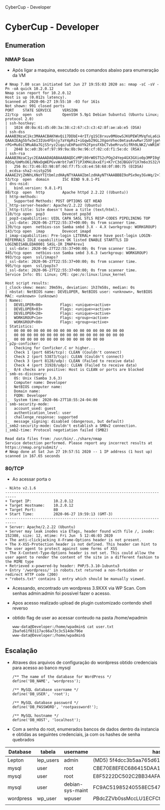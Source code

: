 CyberCup - Developer

# CyberCup - Developer

## Enumeration

### NMAP Scan

- Após ligar a maquina, executado os comandos abaixo para enumeração da VM

```
# Nmap 7.80 scan initiated Sat Jun 27 19:55:03 2020 as: nmap -sC -sV -Pn -oA quick 10.2.0.12
Nmap scan report for 10.2.0.12
Host is up (0.012s latency).
Scanned at 2020-06-27 19:55:10 -03 for 161s
Not shown: 991 closed ports
PORT    STATE SERVICE     VERSION
22/tcp  open  ssh         OpenSSH 5.9p1 Debian 5ubuntu1 (Ubuntu Linux; protocol 2.0)
| ssh-hostkey:                            
|   1024 d0:0a:61:d5:d0:3a:38:c2:67:c3:c3:42:8f:ae:ab:e5 (DSA)
| ssh-dss AAAAB3NzaC1kc3MAAACBAKhWvQi17DDbE+4rIT/g1SC8rxuv0MUowSJKUPEWlMVqfoLa6iWJVA2EzqUGPgtTnq6uuTr110Op760IivE6U3cBbgEz5xIz1AZJbB8MtOGqGK5EMnkfPr/cUn4PPnMPHt7I/JU4KGcTPcq3KA+tOZRH8m3PEaBg6vUXWSVKIybVAAAAFQDYJev6e7e0vLa/gEoTi8qyOhf2Z
QAAAIEAg5bfw3eI3IUo4FEnjy7aY4pRsI+iGqwb29GLJXgonVhec0mtavAvwRwrJ5XFjgeVcHZQHySN7I+S66hKqTOQo4jalb6U9ZptVzIC8qkbeKToXqJLYwsGdDTTLyA+lRJfem9FMjaAl7mhX7ulm8szQ3q5g+D4jqJKXlpsMK42U+gAAACAV3s6IYys0w5l6Q/LzjBHVFy6Vm1J2jrT0MegkfzpxHI0CQz+EyXH
rPG+Mu0iC9MuA8a7GjS5ryz2iqo/uEHPaoVYk2FpnsFXbCTvbeMruv5ifRh9LNKZ/vWR1Hl2FIi5RlNnEgeAIFymST8QuYEm7WWxZLXeyO9DwRSMPp2zNUU=
|   2048 bc:e0:3b:ef:97:99:9a:8b:9e:96:cf:02:cd:f1:5e:dc (RSA)
| ssh-rsa AAAAB3NzaC1yc2EAAAADAQABAAABAQDCzMPj80rWOSTS2cPOg24Yep4GX3GXio0p3MPI0g9AWya12ACkxFPwl3uOljwfE3UGzNS53H9HhXvhUd+yMaNbJVCWs2+2LsejPUCnykAlhSCKcrpviyitU3C3/5fojXtnrGyCBZzeyEQbkIaZ1QnUmykljjgCfDxH6qh50wRRpaEt7r0OTSKh7FDvTy/ly/EMU
BOSq/UmMsO61/NNxDgWEPGvvWrbt7aKT71PJXM4i8xxEfi+K7rC3dJBGGV71X7m6o3S32/HLw71RbtRyy1gbfMY/pOduFmFuI+s7H5fI1/Ulid0AnJNXPCFUnZMEWLrBjhme/q4wjLxwFHKLyDd
|   256 8c:73:46:83:98:8f:0d:f7:f5:c8:e4:58:68:0f:80:75 (ECDSA)
|_ecdsa-sha2-nistp256 AAAAE2VjZHNhLXNoYTItbmlzdHAyNTYAAAAIbmlzdHAyNTYAAABBBI9oPSx9ey3GvWq/2+7fWNxzZj9WF9BYq5Mf+dLbBbGHakQLPzIKRrHPL902cZhUqQ88hbceEdNZGH2MnFvpDt8=
53/tcp  open  domain      ISC BIND 9.8.1-P1                                                                          
| dns-nsid:                                                                                                          
|_  bind.version: 9.8.1-P1                     
80/tcp  open  http        Apache httpd 2.2.22 ((Ubuntu))
| http-methods: 
|_  Supported Methods: POST OPTIONS GET HEAD
|_http-server-header: Apache/2.2.22 (Ubuntu)
|_http-title: Site doesn't have a title (text/html).
110/tcp open  pop3        Dovecot pop3d
|_pop3-capabilities: UIDL CAPA SASL STLS RESP-CODES PIPELINING TOP
|_ssl-date: 2020-06-27T22:55:37+00:00; 0s from scanner time.
139/tcp open  netbios-ssn Samba smbd 3.X - 4.X (workgroup: WORKGROUP)
143/tcp open  imap        Dovecot imapd
|_imap-capabilities: Pre-login LITERAL+ more have post-login LOGIN-REFERRALS IDLE capabilities OK listed ENABLE STARTTLS ID LOGINDISABLEDA0001 SASL-IR IMAP4rev1
|_ssl-date: 2020-06-27T22:55:37+00:00; 0s from scanner time.
445/tcp open  netbios-ssn Samba smbd 3.6.3 (workgroup: WORKGROUP)
993/tcp open  ssl/imaps?
|_ssl-date: 2020-06-27T22:55:37+00:00; 0s from scanner time.
995/tcp open  ssl/pop3s?
|_ssl-date: 2020-06-27T22:55:37+00:00; 0s from scanner time.
Service Info: OS: Linux; CPE: cpe:/o:linux:linux_kernel

Host script results:
|_clock-skew: mean: 39m59s, deviation: 1h37m58s, median: 0s
| nbstat: NetBIOS name: DEVELOPER, NetBIOS user: <unknown>, NetBIOS MAC: <unknown> (unknown)
| Names:
|   DEVELOPER<00>        Flags: <unique><active>
|   DEVELOPER<03>        Flags: <unique><active>
|   DEVELOPER<20>        Flags: <unique><active>
|   WORKGROUP<1e>        Flags: <group><active>
|   WORKGROUP<00>        Flags: <group><active>
| Statistics:
|   00 00 00 00 00 00 00 00 00 00 00 00 00 00 00 00 00
|   00 00 00 00 00 00 00 00 00 00 00 00 00 00 00 00 00
|_  00 00 00 00 00 00 00 00 00 00 00 00 00 00
| p2p-conficker:                                                                                                     
|   Checking for Conficker.C or higher...                                                                                                                                                                                                  
|   Check 1 (port 6854/tcp): CLEAN (Couldn't connect)                                                                
|   Check 2 (port 53873/tcp): CLEAN (Couldn't connect)                                                               
|   Check 3 (port 8128/udp): CLEAN (Failed to receive data)
|   Check 4 (port 31928/udp): CLEAN (Failed to receive data)                                
|_  0/4 checks are positive: Host is CLEAN or ports are blocked
| smb-os-discovery:                             
|   OS: Unix (Samba 3.6.3)                      
|   Computer name: Developer                        
|   NetBIOS computer name:                     
|   Domain name:                                                                                                     
|   FQDN: Developer                                                                                                  
|_  System time: 2020-06-27T18:55:24-04:00                                                                           
| smb-security-mode:                                  
|   account_used: guest                                                                                                                                                                                                                    
|   authentication_level: user                                                                                       
|   challenge_response: supported                                                                                    
|_  message_signing: disabled (dangerous, but default)
|_smb2-security-mode: Couldn't establish a SMBv2 connection.                                                         
|_smb2-time: Protocol negotiation failed (SMB2)                                                                      
                                                                                                                     
Read data files from: /usr/bin/../share/nmap                                                                         
Service detection performed. Please report any incorrect results at https://nmap.org/submit/ .
# Nmap done at Sat Jun 27 19:57:51 2020 -- 1 IP address (1 host up) scanned in 167.65 seconds

```

###  80/TCP

- Ao acessar porta o

```
- Nikto v2.1.6
---------------------------------------------------------------------------
+ Target IP:          10.2.0.12
+ Target Hostname:    10.2.0.12
+ Target Port:        80
+ Start Time:         2020-06-27 19:59:13 (GMT-3)
---------------------------------------------------------------------------
+ Server: Apache/2.2.22 (Ubuntu)
+ Server may leak inodes via ETags, header found with file /, inode: 152308, size: 12, mtime: Fri Jun  5 12:46:03 2020
+ The anti-clickjacking X-Frame-Options header is not present.
+ The X-XSS-Protection header is not defined. This header can hint to the user agent to protect against some forms of XSS
+ The X-Content-Type-Options header is not set. This could allow the user agent to render the content of the site in a different fashion to the MIME type
+ Retrieved x-powered-by header: PHP/5.3.10-1ubuntu3
+ Entry '/wordpress/' in robots.txt returned a non-forbidden or redirect HTTP code (200)
+ "robots.txt" contains 1 entry which should be manually viewed.

```

- Acessando, encontrado um wordpress 3.9XXX via WP Scan. Com senhas admin:admin foi possivel fazer o acesso.

- Apos acesso realizado upload de plugin customizado contendo shell reverso

- obtido flag de user ao acessar conteudo na pasta /home/wpadmin

  ```
  www-data@Developer:/home/wpadmin$ cat user.txt 
  2bafe61f03117ac66a73c3c514de796e
  www-data@Developer:/home/wpadmin$ 
  ```

## Escalação

- Atraves dos arquivos de configuração do wordpress obtido credenciais para acesso ao banco mysql

  ```
  /** The name of the database for WordPress */
  define('DB_NAME', 'wordpress');                                                                                      
                                                                                                                       
  /** MySQL database username */                                                                                       
  define('DB_USER', 'root');                                                                                           
                                                                                                                       
  /** MySQL database password */                                                                                       
  define('DB_PASSWORD', 'rootpassword!');                                                                              
                                                                                                                       
  /** MySQL hostname */                                                                                                
  define('DB_HOST', 'localhost');    
  ```

  

- Com a senha do root, enumerados bancos de dados dentro da instancia e obtidas as seguintes credenciais, ja com os hashes de senha quebrados

| Database  | tabela    | username         | hash                                     | password |
| --------- | --------- | ---------------- | ---------------------------------------- | -------- |
| Lepton    | lep_users | admin            | (MD5) 5f4dcc3b5aa765d61d8327deb882cf99   | password |
| mysql     | user      | root             | CBE70E8EFEC686415DAA1FDAD3366E4E3CBFB054 |          |
| mysql     | user      | root             | E8F5222DC502C2BB34AFA3312E8C3A6B20725869 |          |
| mysql     | user      | debian-sys-maint | FC9AC51985240558EC5476C1BC88CCD9F82D4D22 |          |
| wordpress | wp_user   | wpuser           | $P$BdcZZVb0ssMccLU1ECFCtUihocqQ0S.       |          |
|           |           |                  |                                          |          |
